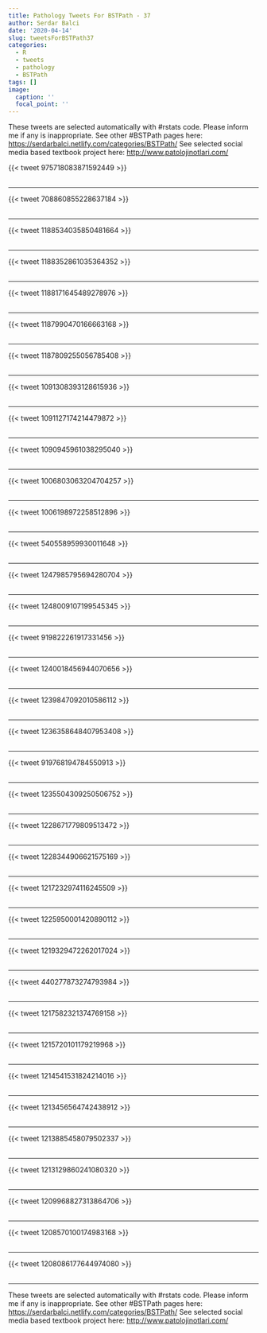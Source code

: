 ```yaml
---
title: Pathology Tweets For BSTPath - 37
author: Serdar Balci
date: '2020-04-14'
slug: tweetsForBSTPath37
categories:
  - R
  - tweets
  - pathology
  - BSTPath
tags: []
image:
  caption: ''
  focal_point: ''
---
```



These tweets are selected automatically with #rstats code. Please inform me if any is inappropriate.
See other #BSTPath pages here: https://serdarbalci.netlify.com/categories/BSTPath/ 
See selected social media based textbook project here: http://www.patolojinotlari.com/

{{< tweet 975718083871592449 >}}
<br>
<br>
<hr>
{{< tweet 708860855228637184 >}}
<br>
<br>
<hr>
{{< tweet 1188534035850481664 >}}
<br>
<br>
<hr>
{{< tweet 1188352861035364352 >}}
<br>
<br>
<hr>
{{< tweet 1188171645489278976 >}}
<br>
<br>
<hr>
{{< tweet 1187990470166663168 >}}
<br>
<br>
<hr>
{{< tweet 1187809255056785408 >}}
<br>
<br>
<hr>
{{< tweet 1091308393128615936 >}}
<br>
<br>
<hr>
{{< tweet 1091127174214479872 >}}
<br>
<br>
<hr>
{{< tweet 1090945961038295040 >}}
<br>
<br>
<hr>
{{< tweet 1006803063204704257 >}}
<br>
<br>
<hr>
{{< tweet 1006198972258512896 >}}
<br>
<br>
<hr>
{{< tweet 540558959930011648 >}}
<br>
<br>
<hr>
{{< tweet 1247985795694280704 >}}
<br>
<br>
<hr>
{{< tweet 1248009107199545345 >}}
<br>
<br>
<hr>
{{< tweet 919822261917331456 >}}
<br>
<br>
<hr>
{{< tweet 1240018456944070656 >}}
<br>
<br>
<hr>
{{< tweet 1239847092010586112 >}}
<br>
<br>
<hr>
{{< tweet 1236358648407953408 >}}
<br>
<br>
<hr>
{{< tweet 919768194784550913 >}}
<br>
<br>
<hr>
{{< tweet 1235504309250506752 >}}
<br>
<br>
<hr>
{{< tweet 1228671779809513472 >}}
<br>
<br>
<hr>
{{< tweet 1228344906621575169 >}}
<br>
<br>
<hr>
{{< tweet 1217232974116245509 >}}
<br>
<br>
<hr>
{{< tweet 1225950001420890112 >}}
<br>
<br>
<hr>
{{< tweet 1219329472262017024 >}}
<br>
<br>
<hr>
{{< tweet 440277873274793984 >}}
<br>
<br>
<hr>
{{< tweet 1217582321374769158 >}}
<br>
<br>
<hr>
{{< tweet 1215720101179219968 >}}
<br>
<br>
<hr>
{{< tweet 1214541531824214016 >}}
<br>
<br>
<hr>
{{< tweet 1213456564742438912 >}}
<br>
<br>
<hr>
{{< tweet 1213885458079502337 >}}
<br>
<br>
<hr>
{{< tweet 1213129860241080320 >}}
<br>
<br>
<hr>
{{< tweet 1209968827313864706 >}}
<br>
<br>
<hr>
{{< tweet 1208570100174983168 >}}
<br>
<br>
<hr>
{{< tweet 1208086177644974080 >}}
<br>
<br>
<hr>


These tweets are selected automatically with #rstats code. Please inform me if any is inappropriate.
See other #BSTPath pages here: https://serdarbalci.netlify.com/categories/BSTPath/ 
See selected social media based textbook project here: http://www.patolojinotlari.com/
